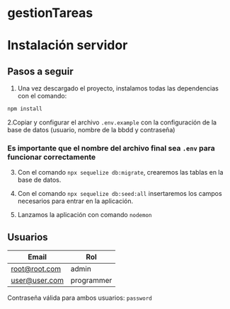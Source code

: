 # gestionTareas



# Instalación servidor

## Pasos a seguir

1. Una vez descargado el proyecto, instalamos todas las dependencias con el comando:

```bash
npm install
```

2.Copiar y configurar el archivo `.env.example` con la configuración de la base de datos (usuario, nombre de la bbdd y contraseña)
### Es importante que el nombre del  archivo final sea `.env` para funcionar correctamente


3. Con el comando `npx sequelize db:migrate`, crearemos las tablas en la base de datos.

4. Con el comando `npx sequelize db:seed:all` insertaremos los campos necesarios para entrar en la aplicación.

5. Lanzamos la aplicación con comando `nodemon`

## Usuarios

| Email | Rol |
| ----- | --- |
| root@root.com | admin |
| user@user.com | programmer |

Contraseña válida para ambos usuarios: `password`